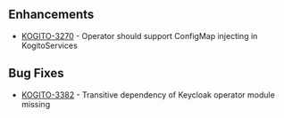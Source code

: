 ## Enhancements

- [KOGITO-3270](https://issues.redhat.com/browse/KOGITO-3270) - Operator should support ConfigMap injecting in KogitoServices

## Bug Fixes

- [KOGITO-3382](https://issues.redhat.com/browse/KOGITO-3382) - Transitive dependency of Keycloak operator module missing

